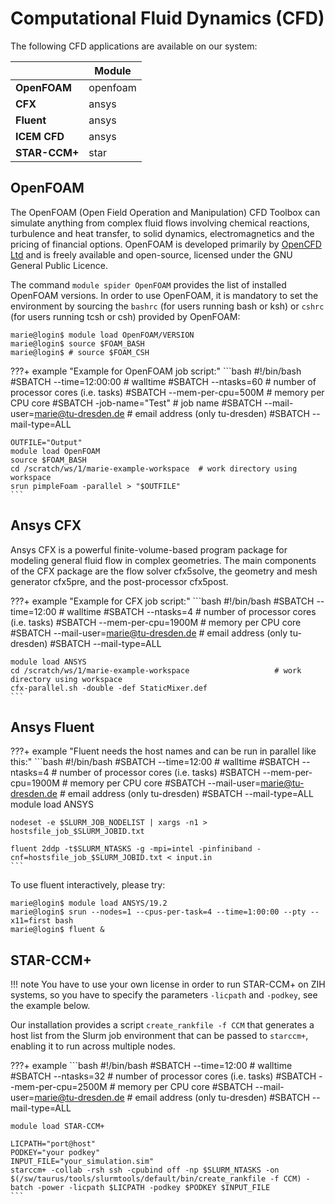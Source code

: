 # Computational Fluid Dynamics (CFD)

The following CFD applications are available on our system:

|               | **Module** |
|---------------|------------|
| **OpenFOAM**  | openfoam   |
| **CFX**       | ansys      |
| **Fluent**    | ansys      |
| **ICEM CFD**  | ansys      |
| **STAR-CCM+** | star       |

## OpenFOAM

The OpenFOAM (Open Field Operation and Manipulation) CFD Toolbox can simulate anything from complex
fluid flows involving chemical reactions, turbulence and heat transfer, to solid dynamics,
electromagnetics and the pricing of financial options. OpenFOAM is developed primarily by
[OpenCFD Ltd](https://www.openfoam.com) and is freely available and open-source,
licensed under the GNU General Public Licence.

The command `module spider OpenFOAM` provides the list of installed OpenFOAM versions. In order to
use OpenFOAM, it is mandatory to set the environment by sourcing the `bashrc` (for users running
bash or ksh) or `cshrc` (for users running tcsh or csh) provided by OpenFOAM:

```console
marie@login$ module load OpenFOAM/VERSION
marie@login$ source $FOAM_BASH
marie@login$ # source $FOAM_CSH
```

???+ example "Example for OpenFOAM job script:"
    ```bash
    #!/bin/bash
    #SBATCH --time=12:00:00     # walltime
    #SBATCH --ntasks=60         # number of processor cores (i.e. tasks)
    #SBATCH --mem-per-cpu=500M  # memory per CPU core
    #SBATCH -job-name="Test"    # job name
    #SBATCH --mail-user=marie@tu-dresden.de  # email address (only tu-dresden)
    #SBATCH --mail-type=ALL

    OUTFILE="Output"
    module load OpenFOAM
    source $FOAM_BASH
    cd /scratch/ws/1/marie-example-workspace  # work directory using workspace
    srun pimpleFoam -parallel > "$OUTFILE"
    ```

## Ansys CFX

Ansys CFX is a powerful finite-volume-based program package for modeling general fluid flow in
complex geometries. The main components of the CFX package are the flow solver cfx5solve, the
geometry and mesh generator cfx5pre, and the post-processor cfx5post.

???+ example "Example for CFX job script:"
    ```bash
    #!/bin/bash
    #SBATCH --time=12:00                                       # walltime
    #SBATCH --ntasks=4                                         # number of processor cores (i.e. tasks)
    #SBATCH --mem-per-cpu=1900M                                # memory per CPU core
    #SBATCH --mail-user=marie@tu-dresden.de                    # email address (only tu-dresden)
    #SBATCH --mail-type=ALL

    module load ANSYS
    cd /scratch/ws/1/marie-example-workspace                   # work directory using workspace
    cfx-parallel.sh -double -def StaticMixer.def
    ```

## Ansys Fluent

???+ example "Fluent needs the host names and can be run in parallel like this:"
    ```bash
    #!/bin/bash
    #SBATCH --time=12:00                        # walltime
    #SBATCH --ntasks=4                          # number of processor cores (i.e. tasks)
    #SBATCH --mem-per-cpu=1900M                 # memory per CPU core
    #SBATCH --mail-user=marie@tu-dresden.de     # email address (only tu-dresden)
    #SBATCH --mail-type=ALL
    module load ANSYS

    nodeset -e $SLURM_JOB_NODELIST | xargs -n1 > hostsfile_job_$SLURM_JOBID.txt

    fluent 2ddp -t$SLURM_NTASKS -g -mpi=intel -pinfiniband -cnf=hostsfile_job_$SLURM_JOBID.txt < input.in
    ```

To use fluent interactively, please try:

```console
marie@login$ module load ANSYS/19.2
marie@login$ srun --nodes=1 --cpus-per-task=4 --time=1:00:00 --pty --x11=first bash
marie@login$ fluent &
```

## STAR-CCM+

!!! note
    You have to use your own license in order to run STAR-CCM+ on ZIH systems, so you have to specify
    the parameters `-licpath` and `-podkey`, see the example below.

Our installation provides a script `create_rankfile -f CCM` that generates a host list from the
Slurm job environment that can be passed to `starccm+`, enabling it to run across multiple nodes.

???+ example
    ```bash
    #!/bin/bash
    #SBATCH --time=12:00                        # walltime
    #SBATCH --ntasks=32                         # number of processor cores (i.e. tasks)
    #SBATCH --mem-per-cpu=2500M                 # memory per CPU core
    #SBATCH --mail-user=marie@tu-dresden.de     # email address (only tu-dresden)
    #SBATCH --mail-type=ALL

    module load STAR-CCM+

    LICPATH="port@host"
    PODKEY="your podkey"
    INPUT_FILE="your_simulation.sim"
    starccm+ -collab -rsh ssh -cpubind off -np $SLURM_NTASKS -on $(/sw/taurus/tools/slurmtools/default/bin/create_rankfile -f CCM) -batch -power -licpath $LICPATH -podkey $PODKEY $INPUT_FILE
    ```
